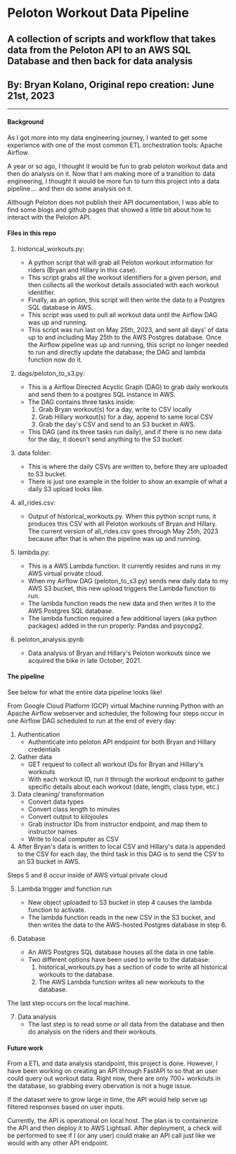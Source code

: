 # Peloton Workout Data Pipeline
## A collection of scripts and workflow that takes data from the Peloton API to an AWS SQL Database and then back for data analysis
## By: Bryan Kolano, Original repo creation: June 21st, 2023


***

#### Background

As I got more into my data engineering journey, I wanted to get some experience with one of the most common ETL orchestration tools: Apache Airflow.  

A year or so ago, I thought it would be fun to grab peloton workout data and then do analysis on it.  Now that I am making more of a transition to data engineering, I thought it would be more fun to turn this project into a data pipeline.... and then do some analysis on it.

Although Peloton does not publish their API documentation, I was able to find some blogs and github pages that showed a little bit about how to interact with the Peloton API.  


#### Files in this repo

1.  historical_workouts.py: 
    - A python script that will grab all Peloton workout information for riders (Bryan and Hillary in this case).  
    - This script grabs all the workout identifiers for a given person, and then collects all the workout details associated with each workout identifier.
    - Finally, as an option, this script will then write the data to a Postgres SQL database in AWS.  
    - This script was used to pull all workout data until the Airflow DAG was up and running.  
    - This script was run last on May 25th, 2023, and sent all days' of data up to and including May 25th to the AWS Postgres database.  Once the Airflow pipeline was up and running, this script no longer needed to run and directly update the database; the DAG and lambda function now do it.

2.  dags/peloton_to_s3.py:
    - This is a Airflow Directed Acyclic Graph (DAG) to grab daily workouts and send them to a postgres SQL instance in AWS.
    - The DAG contains three tasks inside:
        <ol>
            <li>Grab Bryan workout(s) for a day, write to CSV locally</li>
            <li>Grab Hillary workout(s) for a day, append to same local CSV</li>
            <li>Grab the day's CSV and send to an S3 bucket in AWS. </li>
        </ol>
    - This DAG (and its three tasks run daily), and if there is no new data for the day, it doesn't send anything to the S3 bucket.

3. data folder:
    - This is where the daily CSVs are written to, before they are uploaded to S3 bucket.
    - There is just one example in the folder to show an example of what a daily S3 upload looks like.

4. all_rides.csv:
    - Output of historical_workouts.py.  When this python script runs, it produces this CSV with all Peloton workouts of Bryan and Hillary.  The current version of all_rides.csv goes through May 25th, 2023 because after that is when the pipeline was up and running.

5. lambda.py:
    - This is a AWS Lambda function.  It currently resides and runs in my AWS virtual private cloud.
    - When my Airflow DAG (peloton_to_s3.py) sends new daily data to my AWS S3 bucket, this new upload triggers the Lambda function to run.  
    - The lambda function reads the new data and then writes it to the AWS Postgres SQL database.
    - The lambda function required a few additional layers (aka python packages) added in the run properly: Pandas and psycopg2.

6. peloton_analysis.ipynb
    - Data analysis of Bryan and Hillary's Peloton workouts since we acquired the bike in late October, 2021.



#### The pipeline

See below for what the entire data pipeline looks like!

From Google Cloud Platform (GCP) virtual Machine running Python with an Apache Airflow webserver and scheduler, the following four steps occur in one Airflow DAG scheduled to run at the end of every day:
1. Authentication 
    - Authenticate into peloton API endpoint for both Bryan and Hillary credentials
2. Gather data
    - GET request to collect all workout IDs for Bryan and Hillary's workouts
    - With each workout ID, run it through the workout endpoint to gather specific details about each workout (date, length, class type, etc.)
3. Data cleaning/ transformation
    - Convert data types
    - Convert class length to minutes
    - Convert output to kilojoules 
    - Grab instructor IDs from instructor endpoint, and map them to instructor names
    - Write to local computer as CSV
4. After Bryan's data is written to local CSV and Hillary's data is appended to the CSV for each day, the third task in this DAG is to send the CSV to an S3 bucket in AWS.

Steps 5 and 6 occur inside of AWS virtual private cloud

5. Lambda trigger and function run 
    - New object uploaded to S3 bucket in step 4 causes the lambda function to activate.
    - The lambda function reads in the new CSV in the S3 bucket, and then writes the data to the AWS-hosted Postgres database in step 6.

6. Database
    - An AWS Postgres SQL database houses all the data in one table.
    - Two different options have been used to write to the database:
        1. historical_workouts.py has a section of code to write all historical workouts to the database.
        2. The AWS Lambda function writes all new workouts to the database.

The last step occurs on the local machine.

7. Data analysis
    - The last step is to read some or all data from the database and then do analysis on the riders and their workouts.


#### Future work

From a ETL and data analysis standpoint, this project is done.  However, I have been working on creating an API through FastAPI to so that an user could query out workout data.  Right now, there are only 700+ workouts in the database, so grabbing every obervation is not a huge issue.  

If the dataset were to grow large in time, the API would help serve up filtered responses based on user inputs.

Currently, the API is operational on local host.  The plan is to containerize the API and then deploy it to AWS Lightsail.  After deployment, a check will be performed to see if I (or any user) could make an API call just like we would with any other API endpoint.
